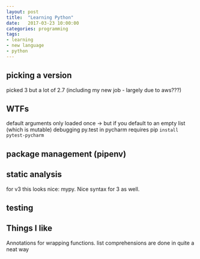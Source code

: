 ```yaml
---
layout: post
title:  "Learning Python"
date:   2017-03-23 10:00:00
categories: programming
tags:
- learning
- new language
- python
---
```


## picking a version
picked 3 but a lot of 2.7 (including my new job - largely due to aws???)

## WTFs 
default arguments only loaded once -> but if you default to an empty list (which is mutable)
debugging py.test in pycharm requires pip `install pytest-pycharm`

## package management (pipenv)

## static analysis 
for v3 this looks nice: mypy. Nice syntax for 3 as well.

## testing

## Things I like
Annotations for wrapping functions.
list comprehensions are done in quite a neat way
